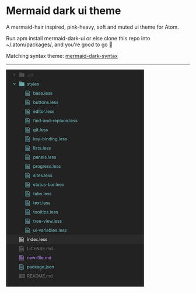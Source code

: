 # Mermaid dark ui theme

A mermaid-hair inspired, pink-heavy, soft and muted ui theme for Atom.

Run apm install mermaid-dark-ui or else clone this repo into ~/.atom/packages/, and you're good to go 🙌

Matching syntax theme: [mermaid-dark-syntax](https://atom.io/themes/mermaid-dark-syntax)

---

![screenshot - file tree](https://raw.githubusercontent.com/vannio/mermaid-dark-ui/master/screenshot.png)
